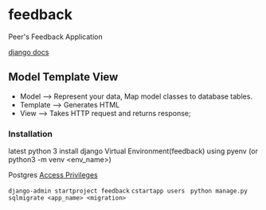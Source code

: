 # feedback
Peer's Feedback Application

[django docs](https://www.djangoproject.com/)

Model Template View
---

* Model -->  Represent your data, Map model classes to database tables.
* Template --> Generates HTML
* View --> Takes HTTP request and returns response;


### Installation
latest python 3
install django
Virtual Environment(feedback) using pyenv (or python3 -m venv <env_name>)

Postgres [Access Privileges](https://tableplus.io/blog/2018/04/postgresql-how-to-grant-access-to-users.html)

```django-admin startproject feedback```
``` cstartapp users ```
``` python manage.py sqlmigrate <app_name> <migration>```
